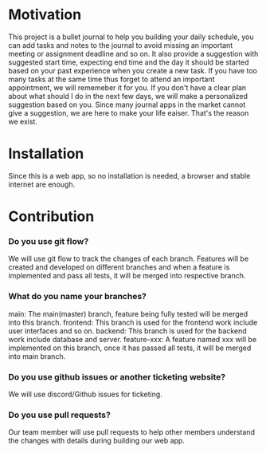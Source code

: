 # Motivation
This project is a bullet journal to help you building your daily schedule, you can add tasks and notes to the journal to avoid missing an important meeting or assignment deadline and so on. It also provide a suggestion with suggested start time, expecting end time and the day it should be started based on your past experience when you create a new task. If you have too many tasks at the same time thus forget to attend an important appointment, we will rememeber it for you. If you don't have a clear plan about what should I do in the next few days, we will make a personalized suggestion based on you. Since many journal apps in the market cannot give a suggestion, we are here to make your life eaiser. That's the reason we exist.

# Installation
Since this is a web app, so no installation is needed, a browser and stable internet are enough.

# Contribution

### Do you use git flow?
We will use git flow to track the changes of each branch. Features will be created and developed on different branches and when a feature is implemented and pass all tests, it will be merged into respective branch.

### What do you name your branches?
main: The main(master) branch, feature being fully tested will be merged into this branch.
frontend: This branch is used for the frontend work include user interfaces and so on.
backend: This branch is used for the backend work include database and server.
feature-xxx: A feature named xxx will be implemented on this branch, once it has passed all tests, it will be merged into main branch.

### Do you use github issues or another ticketing website?
We will use discord/Github issues for ticketing.

### Do you use pull requests?
Our team member will use pull requests to help other members understand the changes with details during building our web app.